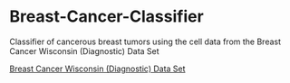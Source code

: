 # Breast-Cancer-Classifier
Classifier of cancerous breast tumors using the cell data from the Breast Cancer Wisconsin (Diagnostic) Data Set

[Breast Cancer Wisconsin (Diagnostic) Data Set](https://www.kaggle.com/uciml/breast-cancer-wisconsin-data)
